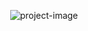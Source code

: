 <p align="center"><img src="https://socialify.git.ci/victorl1m/quarkzplace/image?description=1&amp;font=Source%20Code%20Pro&amp;issues=1&amp;language=1&amp;name=1&amp;pulls=1&amp;theme=Light" alt="project-image"></p>
